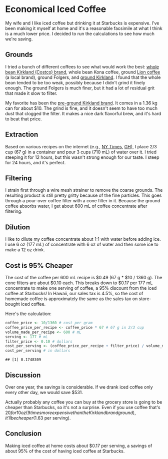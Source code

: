 # Economical Iced Coffee



My wife and I like iced coffee but drinking it at Starbucks is expensive. I've been making it myself at home and it's a reasonable facsimile at what I think is a much lower price. I decided to run the calculations to see how much we're saving.

## Grounds
I tried a bunch of different coffees to see what would work the best: [whole bean Kirkland (Costco) brand](https://www.costco.com/Kirkland-Signature-House-Blend-Coffee-2-lb%2c-2-pack.product.100232740.html), whole bean Kona coffee, ground [Lion coffee](http://www.lioncoffee.com/) (a local brand), ground Folgers, and [ground Kirkland](https://www.costco.com/Kirkland-Signature-Colombian-Coffee-3-lb%2c-2-pack.product.100120060.html). I found that the whole bean tended to be too weak, possibly because I didn't grind it finely enough. The ground Folgers is much finer, but it had a lot of residual grit that made it slow to filter.

My favorite has been the [pre-ground Kirkland brand](https://www.costco.com/Kirkland-Signature-Colombian-Coffee-3-lb%2c-2-pack.product.100120060.html). It comes in a 1.36 kg can for about $10. The grind is fine, and it doesn't seem to have too much dust that clogged the filter. It makes a nice dark flavorful brew, and it's hard to beat that price.

## Extraction
Based on various recipes on the internet (e.g., [NY Times](https://cooking.nytimes.com/recipes/1017355-cold-brewed-iced-coffee), [GH](http://www.goodhousekeeping.com/food-recipes/easy/a19854/iced-coffee-recipe/)), I place 2/3 cup (67 g) in a container and pour 3 cups (710 mL) of water over it. I tried steeping it for 12 hours, but this wasn't strong enough for our taste. I steep for 24 hours, and it's perfect.

## Filtering
I strain first through a wire mesh strainer to remove the coarse grounds. The resulting product is still pretty gritty because of the fine particles. This goes through a pour-over coffee filter with a cone filter in it. Because the ground coffee absorbs water, I get about 600 mL of coffee concentrate after filtering.

## Dilution
I like to dilute my coffee concentrate about 1:1 with water before adding ice. I use 6 oz (177 mL) of concentrate with 6 oz of water and then some ice to make a 12 oz drink.

## Cost is 95% Cheaper
The cost of the coffee per 600 mL recipe is $0.49 (67 g * $10 / 1360 g). The cone filters are about $0.10 each. This breaks down to $0.17 per 177 mL concentrate to make one serving of coffee, a 95% discount from the iced coffee at Starbucks! In Hawaii, our sales tax is 4.5%, so the cost of homemade coffee is approximately the same as the sales tax on store-bought iced coffee. 

Here's the calculation:


```r
coffee_price <- 10/1360 # cost per gram
coffee_price_per_recipe <- coffee_price * 67 # 67 g in 2/3 cup
volume_made_per_recipe <- 600 # mL
serving <- 177 # mL
filter_price <- 0.10 # dollars
cost_per_serving <- (coffee_price_per_recipe + filter_price) / volume_made_per_recipe * serving
cost_per_serving # in dollars
```

```
## [1] 0.1748309
```

## Discussion
Over one year, the savings is considerable. If we drank iced coffee only every other day, we would save $531.

Actually probably any coffee you can buy at the grocery store is going to be cheaper than Starbucks, so it's not a surprise. Even if you use coffee that's $20 for 10 oz (9 times more expensive than the Kirkland brand ground), it'll be cheaper ($1.63 per serving). 

## Conclusion
Making iced coffee at home costs about $0.17 per serving, a savings of about 95% of the cost of having iced coffee at Starbucks. 
